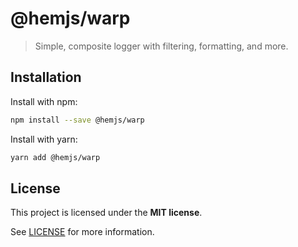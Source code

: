 # @hemjs/warp

> Simple, composite logger with filtering, formatting, and more.

## Installation

Install with npm:

```sh
npm install --save @hemjs/warp
```

Install with yarn:

```sh
yarn add @hemjs/warp
```

## License

This project is licensed under the **MIT license**.

See [LICENSE](LICENSE) for more information.